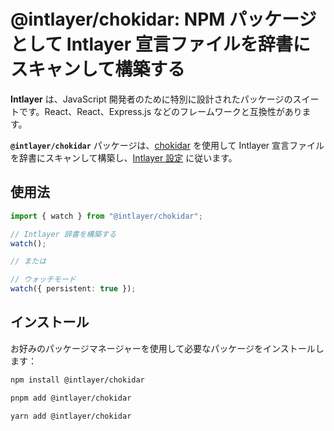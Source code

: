 # @intlayer/chokidar: NPM パッケージとして Intlayer 宣言ファイルを辞書にスキャンして構築する

**Intlayer** は、JavaScript 開発者のために特別に設計されたパッケージのスイートです。React、React、Express.js などのフレームワークと互換性があります。

**`@intlayer/chokidar`** パッケージは、[chokidar](https://github.com/paulmillr/chokidar) を使用して Intlayer 宣言ファイルを辞書にスキャンして構築し、[Intlayer 設定](https://github.com/aymericzip/intlayer/blob/main/docs/ja/configuration.md) に従います。

## 使用法

```ts
import { watch } from "@intlayer/chokidar";

// Intlayer 辞書を構築する
watch();

// または

// ウォッチモード
watch({ persistent: true });
```

## インストール

お好みのパッケージマネージャーを使用して必要なパッケージをインストールします：

```bash packageManager="npm"
npm install @intlayer/chokidar
```

```bash packageManager="pnpm"
pnpm add @intlayer/chokidar
```

```bash packageManager="yarn"
yarn add @intlayer/chokidar
```
